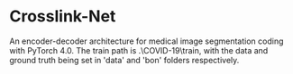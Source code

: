 # Crosslink-Net
An encoder-decoder architecture for medical image segmentation coding with PyTorch 4.0. 
The train path is .\COVID-19\train\, with the data and ground truth being set in 'data' and 'bon' folders respectively.
